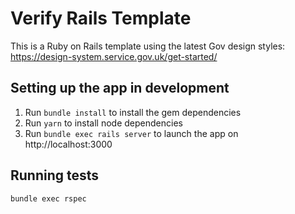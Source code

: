 # Verify Rails Template
This is a Ruby on Rails template using the latest Gov design styles: https://design-system.service.gov.uk/get-started/

## Setting up the app in development

1. Run `bundle install` to install the gem dependencies
2. Run `yarn` to install node dependencies
4. Run `bundle exec rails server` to launch the app on http://localhost:3000

## Running tests
```
bundle exec rspec
```